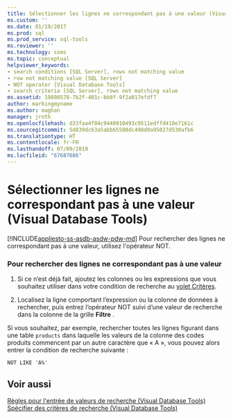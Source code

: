 ```yaml
---
title: Sélectionner les lignes ne correspondant pas à une valeur (Visual Database Tools) | Microsoft Docs
ms.custom: ''
ms.date: 01/19/2017
ms.prod: sql
ms.prod_service: sql-tools
ms.reviewer: ''
ms.technology: ssms
ms.topic: conceptual
helpviewer_keywords:
- search conditions [SQL Server], rows not matching value
- row not matching value [SQL Server]
- NOT operator [Visual Database Tools]
- search criteria [SQL Server], rows not matching value
ms.assetid: 19898578-7b2f-401c-bb8f-9f2a017efdf7
author: markingmyname
ms.author: maghan
manager: jroth
ms.openlocfilehash: d33faa4f04c9448910493c9511edffd418e7161c
ms.sourcegitcommit: 5d839dc63a5abb65508dc498d0a95027d530afb6
ms.translationtype: HT
ms.contentlocale: fr-FR
ms.lasthandoff: 07/09/2019
ms.locfileid: "67687686"
---
```

# <a name="select-rows-that-do-not-match-a-value-visual-database-tools"></a>Sélectionner les lignes ne correspondant pas à une valeur (Visual Database Tools)
[!INCLUDE[appliesto-ss-asdb-asdw-pdw-md](../../includes/appliesto-ss-asdb-asdw-pdw-md.md)]
Pour rechercher des lignes ne correspondant pas à une valeur, utilisez l'opérateur NOT.  
  
### <a name="to-find-rows-that-do-not-match-a-value"></a>Pour rechercher des lignes ne correspondant pas à une valeur  
  
1.  Si ce n’est déjà fait, ajoutez les colonnes ou les expressions que vous souhaitez utiliser dans votre condition de recherche au [volet Critères](../../ssms/visual-db-tools/criteria-pane-visual-database-tools.md).  
  
2.  Localisez la ligne comportant l’expression ou la colonne de données à rechercher, puis entrez l’opérateur NOT suivi d’une valeur de recherche dans la colonne de la grille **Filtre** .  
  
Si vous souhaitez, par exemple, rechercher toutes les lignes figurant dans une table `products` dans laquelle les valeurs de la colonne des codes produits commencent par un autre caractère que « A », vous pouvez alors entrer la condition de recherche suivante :  
  
```  
NOT LIKE 'A%'  
```  
  
## <a name="see-also"></a>Voir aussi  
[Règles pour l'entrée de valeurs de recherche (Visual Database Tools)](../../ssms/visual-db-tools/rules-for-entering-search-values-visual-database-tools.md)  
[Spécifier des critères de recherche (Visual Database Tools)](../../ssms/visual-db-tools/specify-search-criteria-visual-database-tools.md)  
  
